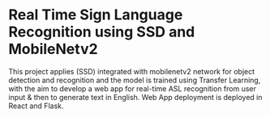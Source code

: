 # Real Time Sign Language Recognition using SSD and MobileNetv2

This project applies (SSD) integrated with mobilenetv2 network for object detection and recognition and the model is trained using Transfer Learning, with the aim to develop a web app for real-time ASL recognition from user input & then to generate text in English. Web App deployment is deployed in React and Flask.
